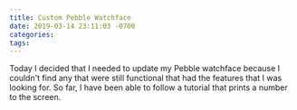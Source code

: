 ```yaml
---
title: Custom Pebble Watchface
date: 2019-03-14 23:11:03 -0700
categories:
tags:
---
```


Today I decided that I needed to update my Pebble watchface because I couldn't find any that were still functional that had the features that I was looking for. So far, I have been able to follow a tutorial that prints a number to the screen. 